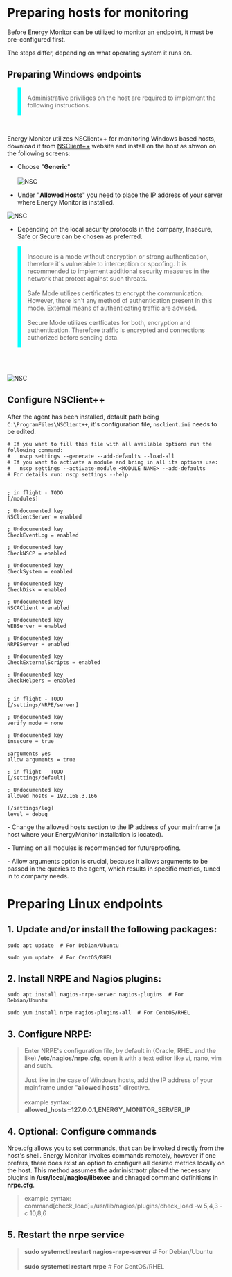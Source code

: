 # Preparing hosts for monitoring

Before Energy Monitor can be utilized to monitor an endpoint, it must be pre-configured first. 

The steps differ, depending on what operating system it runs on. 

## Preparing Windows endpoints

<blockquote style="border-left: 8px solid cyan; padding: 15px;"> Administrative priviliges on the host are required to implement the following instructions. 
</blockquote>
<br>

Energy Monitor utilizes NSClient++ for monitoring Windows based hosts, download it from [NSClient++](https://www.nsclient.org/download/) website and install on the host as shwon on the following screens:

- Choose "**Generic**"
<br></br>
 ![NSC](/media/04_01_nsc_1.png)

- Under "**Allowed Hosts**" you need to place the IP address of your server where Energy Monitor is installed.

![NSC](/media/04_01_nsc_2.png)

- Depending on the local security protocols in the company, Insecure, Safe or Secure can be chosen as preferred. 

<blockquote style="border-left: 8px solid cyan; padding: 15px;"> 
Insecure is a mode without encryption or strong authentication, therefore it's vulnerable to interception or spoofing. It is recommended to implement additional security measures in the network that protect against such threats.
<br></br>
Safe Mode utilizes certificates to encrypt the communication. However, there isn't any method of authentication present in this mode. External means of authenticating traffic are advised. 
<br></br>
Secure Mode utilizes certficates for both, encryption and authentication. Therefore traffic is encrypted and connections authorized before sending data.
</blockquote>
<br></br>

![NSC](/media/04_01_nsc_3.png)


## Configure NSClient++

After the agent has been installed, default path being `C:\ProgramFiles\NSClient++`, it's configuration file, `nsclient.ini` needs to be edited.



````
# If you want to fill this file with all available options run the following command:
#   nscp settings --generate --add-defaults --load-all
# If you want to activate a module and bring in all its options use:
#   nscp settings --activate-module <MODULE NAME> --add-defaults
# For details run: nscp settings --help


; in flight - TODO
[/modules]

; Undocumented key
NSClientServer = enabled

; Undocumented key
CheckEventLog = enabled

; Undocumented key
CheckNSCP = enabled

; Undocumented key
CheckSystem = enabled

; Undocumented key
CheckDisk = enabled

; Undocumented key
NSCAClient = enabled

; Undocumented key
WEBServer = enabled

; Undocumented key
NRPEServer = enabled

; Undocumented key
CheckExternalScripts = enabled

; Undocumented key
CheckHelpers = enabled


; in flight - TODO
[/settings/NRPE/server]

; Undocumented key
verify mode = none

; Undocumented key
insecure = true

;arguments yes
allow arguments = true

; in flight - TODO
[/settings/default]

; Undocumented key
allowed hosts = 192.168.3.166

[/settings/log]
level = debug
````

**-** Change the allowed hosts section to the IP address of your mainframe (a host where your EnergyMonitor installation is located).

**-** Turning on all modules is recommended for futureproofing. 

**-** Allow arguments option is crucial, because it allows arguments to be passed in the queries to the agent, which results in specific metrics, tuned in to company needs. 

# Preparing Linux endpoints

## 1. Update and/or install the following packages:

```
sudo apt update  # For Debian/Ubuntu

sudo yum update  # For CentOS/RHEL
```
## 2. Install NRPE and Nagios plugins:

````
sudo apt install nagios-nrpe-server nagios-plugins  # For Debian/Ubuntu

sudo yum install nrpe nagios-plugins-all  # For CentOS/RHEL
````

## 3. Configure NRPE:


> Enter NRPE's configuration file, by default in (Oracle, RHEL and the like) **/etc/nagios/nrpe.cfg**, open it with a text editor like vi, nano, vim and such.
<br></br>
> Just like in the case of Windows hosts, add the IP address of your mainframe under "**allowed hosts**" directive.
<br></br> 
> example syntax: **allowed_hosts=127.0.0.1,ENERGY_MONITOR_SERVER_IP**

## 4. Optional: Configure commands

Nrpe.cfg allows you to set commands, that can be invoked directly from the host's shell. Energy Monitor invokes commands remotely, however if one prefers, there does exist an option to configure all desired metrics locally on the host. This method assumes the administraotr placed the necessary plugins in **/usr/local/nagios/libexec** and chnaged command definitions in **nrpe.cfg**.

> example syntax: command[check_load]=/usr/lib/nagios/plugins/check_load -w 5,4,3 -c 10,8,6

## 5. Restart the nrpe service

> **sudo systemctl restart nagios-nrpe-server**  # For Debian/Ubuntu
<br></br>
> **sudo systemctl restart nrpe**  # For CentOS/RHEL